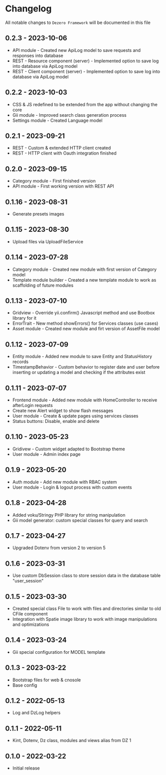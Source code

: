 # Changelog

All notable changes to `Dezero Framework` will be documented in this file

## 0.2.3 - 2023-10-06

- API module - Created new ApiLog model to save requests and responses into database
- REST - Resource component (server) - Implemented option to save log into database via ApiLog model
- REST - Client component (server) - Implemented option to save log into database via ApiLog model

## 0.2.2 - 2023-10-03

- CSS & JS redefined to be extended from the app without changing the core
- Gii module - Improved search class generation process
- Settings module - Created Language model

## 0.2.1 - 2023-09-21

- REST - Custom & extended HTTP client created
- REST - HTTP client with Oauth integration finished

## 0.2.0 - 2023-09-15

- Category module - First finished version
- API module - First working version with REST API

## 0.1.16 - 2023-08-31

- Generate presets images

## 0.1.15 - 2023-08-30

- Upload files via UploadFileService

## 0.1.14 - 2023-07-28

- Category module - Created new module with first version of Category model
- Template module builder - Created a new template module to work as scaffolding of future modules

## 0.1.13 - 2023-07-10

- Gridview - Override yii.confirm() Javascript method and use Bootbox library for it
- ErrorTrait - New method showErrors() for Services classes (use cases)
- Asset module - Created new module and firt version of AssetFile model

## 0.1.12 - 2023-07-09

- Entity module - Added new module to save Entity and StatusHistory records
- TimestampBehavior - Custom behavior to register date and user before inserting or updating a model and checking if the attributes exist

## 0.1.11 - 2023-07-07

- Frontend module - Added new module with HomeController to receive afterLogin requests
- Create new Alert widget to show flash messages
- User module - Create & update pages using services classes
- Status buttons: Disable, enable and delete

## 0.1.10 - 2023-05-23

- Gridivew - Custom widget adapted to Bootstrap theme
- User module - Admin index page

## 0.1.9 - 2023-05-20

- Auth module - Add new module with RBAC system
- User module - Login & logout process with custom events

## 0.1.8 - 2023-04-28

- Added voku/Stringy PHP library for string manipulation
- Gii model generator: custom special classes for query and search

## 0.1.7 - 2023-04-27

- Upgraded Dotenv from version 2 to version 5

## 0.1.6 - 2023-03-31

- Use custom DbSession class to store session data in the database table "user_session"

## 0.1.5 - 2023-03-30

- Created special class File to work with files and directories similar to old CFile component
- Integration with Spatie image library to work with image manipulations and optimizations

## 0.1.4 - 2023-03-24

- Gii special configuration for MODEL template

## 0.1.3 - 2023-03-22

- Bootstrap files for web & cnosole 
- Base config

## 0.1.2 - 2022-05-13

- Log and DzLog helpers

## 0.1.1 - 2022-05-11

- Kint, Dotenv, Dz class, modules and views alias from DZ 1

## 0.1.0 - 2022-03-22

- Initial release
